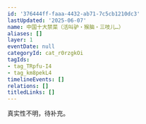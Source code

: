 ```yaml
---
id: '376444ff-faaa-4432-ab71-7c5cb1210dc3'
lastUpdated: '2025-06-07'
name: 中国十大禁菜（活叫驴・猴脑・三吱儿…）
aliases: []
layer: 1
eventDate: null
categoryId: cat_r0rzgkOi
tagIds:
- tag_TRpfu-I4
- tag_km8pekL4
timelineEvents: []
relations: []
titledLinks: []
---
```

真实性不明，待补充。
